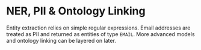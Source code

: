 # NER, PII & Ontology Linking

Entity extraction relies on simple regular expressions.  Email addresses are treated as PII and returned as entities of type `EMAIL`.  More advanced models and ontology linking can be layered on later.
